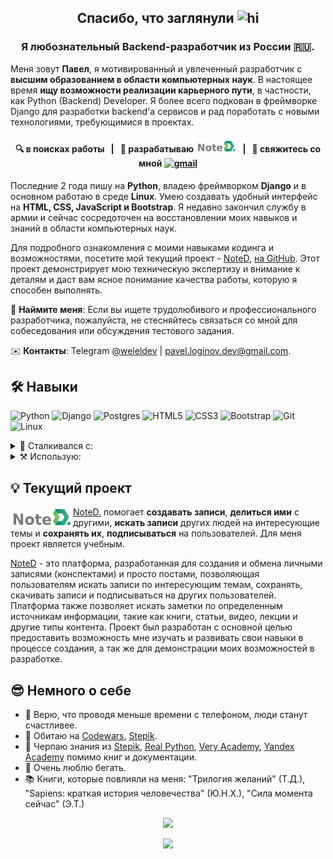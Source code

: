 <!-- <p align="center"><img src="imgs/cover.jpeg" alt="cover" width="700" /></p> -->

<h2 align="center">
  Спасибо, что заглянули <img alt="hi" src="https://raw.githubusercontent.com/aemmadi/aemmadi/master/wave.gif" width="36"/>
</h2>


<!-- <img align="right" alt="Mark" src="imgs/WATNEY.png" height="340" /> -->

<h3 align="center">Я любознательный Backend-разработчик из России 🇷🇺.</h3>

Меня зовут **Павел**, я мотивированный и увлеченный разработчик с **высшим образованием в области компьютерных наук**. В настоящее время **ищу возможности реализации карьерного пути**, в частности, как Python (Backend) Developer. Я более всего подкован в фреймворке Django для разработки backend'а сервисов и рад поработать с новыми технологиями, требующимися в проектах.

<h4 align="center">🔍 в поисках работы &nbsp; | &nbsp; 🌱 разрабатываю <a href="https://github.com/welel/noted" _target="blank"><img alt="noted_logo" src="imgs/noted_logo2.png" width="65"/></a> &nbsp; | &nbsp; 💬 свяжитесь со мной <a href="mailto:pavel.loginov.dev@gmail.com" ><img src="https://img.shields.io/badge/-gmail-informational?style=flat&logo=gmail" alt="gmail"/></a></h4>

Последние 2 года пишу на **Python**, владею фреймворком **Django** и в основном работаю в среде **Linux**. Умею создавать удобный интерфейс на **HTML, CSS, JavaScript и Bootstrap**. Я недавно закончил службу в армии и сейчас сосредоточен на восстановлении моих навыков и знаний в области компьютерных наук.

Для подробного ознакомления с моими навыками кодинга и возможностями, посетите мой текущий проект - [NoteD](https://welel-noted.site/en/), [на GitHub](https://github.com/welel/noted). Этот проект демонстрирует мою техническую экспертизу и внимание к деталям и даст вам ясное понимание качества работы, которую я способен выполнять.

👔 **Наймите меня**: Если вы ищете трудолюбивого и профессионального разработчика, пожалуйста, не стесняйтесь связаться со мной для собеседования или обсуждения тестового задания.

:envelope: **Контакты**: Telegram [@weleldev](https://t.me/weleldev) | pavel.loginov.dev@gmail.com.

## 🛠️ Навыки

![Python](https://img.shields.io/badge/python-3670A0?style=for-the-badge&logo=python&logoColor=ffdd54)
![Django](https://img.shields.io/badge/django-%23092E20.svg?style=for-the-badge&logo=django&logoColor=white)
![Postgres](https://img.shields.io/badge/postgres-%23316192.svg?style=for-the-badge&logo=postgresql&logoColor=white)
![HTML5](https://img.shields.io/badge/html5-%23E34F26.svg?style=for-the-badge&logo=html5&logoColor=white)
![CSS3](https://img.shields.io/badge/css3-%231572B6.svg?style=for-the-badge&logo=css3&logoColor=white)
![Bootstrap](https://img.shields.io/badge/bootstrap-%23563D7C.svg?style=for-the-badge&logo=bootstrap&logoColor=white)
![Git](https://img.shields.io/badge/git-%23F05033.svg?style=for-the-badge&logo=git&logoColor=white)
![Linux](https://img.shields.io/badge/Linux-FCC624?style=for-the-badge&logo=linux&logoColor=black)

<details>
  <summary> 🔨 Сталкивался с:</summary>
  </br>
  <img src="https://img.shields.io/badge/nginx-%23009639.svg?style=for-the-badge&logo=nginx&logoColor=white" alt="nginx" />
  <img src="https://img.shields.io/badge/heroku-%23430098.svg?style=for-the-badge&logo=heroku&logoColor=white" alt="Heroku" />
  <img src="https://img.shields.io/badge/gunicorn-%298729.svg?style=for-the-badge&logo=gunicorn&logoColor=white" alt="Gunicorn" />
  <img src="https://img.shields.io/badge/java-%23ED8B00.svg?style=for-the-badge&logo=java&logoColor=white" alt="Java" />
  <img src="https://img.shields.io/badge/TensorFlow-%23FF6F00.svg?style=for-the-badge&logo=TensorFlow&logoColor=white" alt="TensorFlow" />
  <img src="https://img.shields.io/badge/Keras-%23D00000.svg?style=for-the-badge&logo=Keras&logoColor=white" alt="Keras" />
  <img src="https://img.shields.io/badge/Android-3DDC84?style=for-the-badge&logo=android&logoColor=white" alt="Android" />
  <img src="https://img.shields.io/badge/go-%2300ADD8.svg?style=for-the-badge&logo=go&logoColor=white" alt="Go" />
</details>

<details>
  <summary> ⚒️ Использую:</summary>
  </br>
  <img src="https://img.shields.io/badge/jupyter-%23FA0F00.svg?style=for-the-badge&logo=jupyter&logoColor=white" alt="Jupyter Notebook" />
  <img src="https://img.shields.io/badge/Visual%20Studio%20Code-0078d7.svg?style=for-the-badge&logo=visual-studio-code&logoColor=white" alt="Visual Studio Code" />
  <img src="https://img.shields.io/badge/markdown-%23000000.svg?style=for-the-badge&logo=markdown&logoColor=white" alt="Markdown" />
  <img src="https://img.shields.io/badge/Obsidian-%23483699.svg?style=for-the-badge&logo=obsidian&logoColor=white" alt="Obsidian" />
  <img src="https://img.shields.io/badge/Miro-%23F2CA02.svg?style=for-the-badge&logo=miro&logoColor=black" alt="Miro" />
  <img src="https://img.shields.io/badge/colab-%23F46800.svg?style=for-the-badge&logo=googlecolab&logoColor=white" alt="Colab" />
  <img src="https://img.shields.io/badge/adobe%20photoshop-%2331A8FF.svg?style=for-the-badge&logo=adobe%20photoshop&logoColor=white" alt="Adobe Photoshop]" />
</details>


## 💡 Текущий проект

<a href="https://github.com/welel/noted" _target="blank"><img alt="noted_logo" src="imgs/noted_logo2.png" width="100" align="left" /></a>

[NoteD.](https://github.com/welel/noted) помогает **создавать записи**, **делиться ими** с другими, **искать записи** других людей на интересующие темы и **сохранять их**, **подписываться** на пользователей. Для меня проект является учебным.

[NoteD](https://github.com/welel/noted) - это платформа, разработанная для создания и обмена личными записями (конспектами) и просто постами, позволяющая пользователям искать записи по интересующим темам, сохранять, скачивать записи и подписываться на других пользователей. Платформа также позволяет искать заметки по определенным источникам информации, такие как книги, статьи, видео, лекции и другие типы контента. Проект был разработан с основной целью предоставить возможность мне изучать и развивать свои навыки в процессе создания, а так же для демонстрации моих возможностей в разработке.

## 😎 Немного о себе
* 📱 Верю, что проводя меньше времени с телефоном, люди станут счастливее.
* 🚀 Обитаю на [Codewars](https://www.codewars.com/users/-welel-), [Stepik](https://stepik.org/users/45294126).
* 📓 Черпаю знания из [Stepik](https://stepik.org/), [Real Python](https://realpython.com/), [Very Academy](https://www.youtube.com/channel/UC1mxuk7tuQT2D0qTMgKji3w), [Yandex Academy](https://www.youtube.com/c/%D0%90%D0%BA%D0%B0%D0%B4%D0%B5%D0%BC%D0%B8%D1%8F%D0%AF%D0%BD%D0%B4%D0%B5%D0%BA%D1%81%D0%B0/about) помимо книг и документации.
* 🏃 Очень люблю бегать.
* 📚 Книги, которые повлияли на меня: "Трилогия желаний" (Т.Д.), "Sapiens: краткая история человечества" (Ю.Н.Х.), "Сила момента сейчас" (Э.Т.)

<p align="center"><img src="https://streak-stats.demolab.com?user=welel&theme=flag-india&hide_border=true&locale=ru&date_format=j%20M%5B%20Y%5D&background=DD272700&stroke=0211DD" atl="commits_stat" width="420"/></p>

<p align="center"><img src="https://komarev.com/ghpvc/?username=welel&color=orange"></p>

